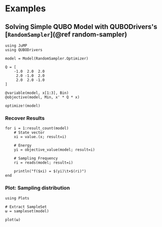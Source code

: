 # Examples

## Solving Simple QUBO Model with QUBODrivers's [`RandomSampler`](@ref random-sampler)

```@example simple-workflow
using JuMP
using QUBODrivers

model = Model(RandomSampler.Optimizer)

Q = [
    -1.0  2.0  2.0
     2.0 -1.0  2.0
     2.0  2.0 -1.0
]

@variable(model, x[1:3], Bin)
@objective(model, Min, x' * Q * x)

optimize!(model)
```

### Recover Results

```@example simple-workflow
for i = 1:result_count(model)
    # State vector
    xi = value.(x; result=i)

    # Energy
    yi = objective_value(model; result=i)

    # Sampling Frequency
    ri = reads(model; result=i)

    println("f($xi) = $(yi)\t×$(ri)")
end
```

### Plot: Sampling distribution

```@example simple-workflow
using Plots

# Extract SampleSet
ω = sampleset(model)

plot(ω)
```

